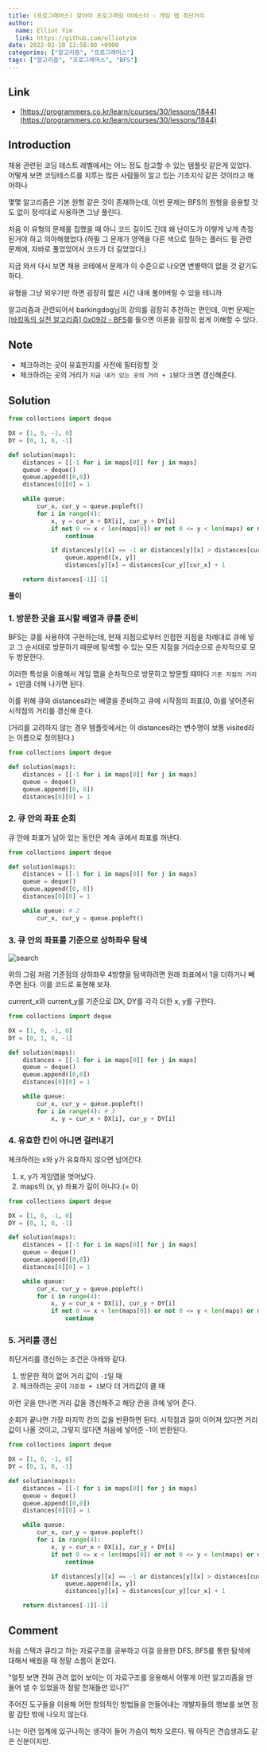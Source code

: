 ```yaml
---
title: (프로그래머스) 찾아라 프로그래밍 마에스터 - 게임 맵 최단거리
author:
  name: Elliot Yim
  link: https://github.com/elliotyim
date: 2022-02-10 13:58:00 +0900
categories: ["알고리즘", "프로그래머스"]
tags: ["알고리즘", "프로그래머스", "BFS"]
---
```


## Link

- [https://programmers.co.kr/learn/courses/30/lessons/1844](https://programmers.co.kr/learn/courses/30/lessons/1844)

## Introduction

채용 관련된 코딩 테스트 레벨에서는 어느 정도 참고할 수 있는 템플릿 같은게 있었다. 어떻게 보면 코딩테스트를 치루는 많은 사람들이 알고 있는 기초지식 같은 것이라고 해야하나

몇몇 알고리즘은 기본 원형 같은 것이 존재하는데, 이번 문제는 BFS의 원형을 응용할 것도 없이 정석대로 사용하면 그냥 풀린다.

처음 이 유형의 문제를 접했을 때 아니 코드 길이도 긴데 왜 난이도가 이렇게 낮게 측정된거야 하고 의아해했었다.(하필 그 문제가 영역을 다른 색으로 칠하는 플러드 필 관련 문제에, 자바로 풀었었어서 코드가 더 길었었다.)

지금 와서 다시 보면 채용 코테에서 문제가 이 수준으로 나오면 변별력이 없을 것 같기도 하다.

유형을 그냥 외우기만 하면 굉장히 짧은 시간 내에 풀어버릴 수 있을 테니까

알고리즘과 관련되어서 barkingdog님의 강의를 굉장히 추천하는 편인데, 이번 문제는 [[바킹독의 실전 알고리즘] 0x09강 - BFS](https://www.youtube.com/watch?v=ftOmGdm95XI)를 들으면 이론을 굉장히 쉽게 이해할 수 있다.

## Note

- 체크하려는 곳이 유효한지를 사전에 필터링할 것
- 체크하려는 곳의 거리가 `지금 내가 있는 곳의 거리 + 1`보다 크면 갱신해준다.

## Solution

```python
from collections import deque

DX = [1, 0, -1, 0]
DY = [0, 1, 0, -1]

def solution(maps):
    distances = [[-1 for i in maps[0]] for j in maps]
    queue = deque()
    queue.append([0,0])
    distances[0][0] = 1

    while queue:
        cur_x, cur_y = queue.popleft()
        for i in range(4):
            x, y = cur_x + DX[i], cur_y + DY[i]
            if not 0 <= x < len(maps[0]) or not 0 <= y < len(maps) or maps[y][x] == 0:
                continue

            if distances[y][x] == -1 or distances[y][x] > distances[cur_y][cur_x] + 1:
                queue.append([x, y])
                distances[y][x] = distances[cur_y][cur_x] + 1

    return distances[-1][-1]
```

**풀이**

### 1. 방문한 곳을 표시할 배열과 큐를 준비

BFS는 큐를 사용하여 구현하는데, 현재 지점으로부터 인접한 지점을 차례대로 큐에 넣고 그 순서대로 방문하기 때문에 탐색할 수 있는 모든 지점을 거리순으로 순차적으로 모두 방문한다.

이러한 특성을 이용해서 게임 맵을 순차적으로 방문하고 방문할 때마다 `기준 지점의 거리 + 1`만큼 더해 나가면 된다.

이를 위해 큐와 distances라는 배열을 준비하고 큐에 시작점의 좌표(0, 0)를 넣어준뒤 시작점의 거리를 갱신해 준다.

(거리를 고려하지 않는 경우 템플릿에서는 이 distances라는 변수명이 보통 visited라는 이름으로 정의된다.)

```python
from collections import deque

def solution(maps):
    distances = [[-1 for i in maps[0]] for j in maps]
    queue = deque()
    queue.append([0, 0])
    distances[0][0] = 1
```

### 2. 큐 안의 좌표 순회

큐 안에 좌표가 남아 있는 동안은 계속 큐에서 좌표를 꺼낸다.

```python
from collections import deque

def solution(maps):
    distances = [[-1 for i in maps[0]] for j in maps]
    queue = deque()
    queue.append([0, 0])
    distances[0][0] = 1

    while queue: # 2
        cur_x, cur_y = queue.popleft()
```

### 3. 큐 안의 좌표를 기준으로 상하좌우 탐색

![search](/assets/img/algorithm/programmers/practice/shortest-distance/search2.png)

위의 그림 처럼 기준점의 상하좌우 4방향을 탐색하려면 원래 좌표에서 1을 더하거나 빼주면 된다. 이를 코드로 표현해 보자.

current_x와 current_y를 기준으로 DX, DY를 각각 더한 x, y를 구한다.

```python
from collections import deque

DX = [1, 0, -1, 0]
DY = [0, 1, 0, -1]

def solution(maps):
    distances = [[-1 for i in maps[0]] for j in maps]
    queue = deque()
    queue.append([0,0])
    distances[0][0] = 1

    while queue:
        cur_x, cur_y = queue.popleft()
        for i in range(4): # 3
            x, y = cur_x + DX[i], cur_y + DY[i]
```

### 4. 유효한 칸이 아니면 걸러내기

체크하려는 x와 y가 유효하지 않으면 넘어간다.

1. x, y가 게임맵을 벗어났다.
2. maps의 (x, y) 좌표가 길이 아니다.(= 0)

```python
from collections import deque

DX = [1, 0, -1, 0]
DY = [0, 1, 0, -1]

def solution(maps):
    distances = [[-1 for i in maps[0]] for j in maps]
    queue = deque()
    queue.append([0,0])
    distances[0][0] = 1

    while queue:
        cur_x, cur_y = queue.popleft()
        for i in range(4):
            x, y = cur_x + DX[i], cur_y + DY[i]
            if not 0 <= x < len(maps[0]) or not 0 <= y < len(maps) or maps[y][x] == 0: # 4
                continue
```

### 5. 거리를 갱신

최단거리를 갱신하는 조건은 아래와 같다.

1. 방문한 적이 없어 거리 값이 `-1`일 때
2. 체크하려는 곳이 `기준점 + 1`보다 더 거리값이 클 때

이런 곳을 만나면 거리 값을 갱신해주고 해당 칸을 큐에 넣어 준다.

순회가 끝나면 가장 마지막 칸의 값을 반환하면 된다. 시작점과 길이 이어져 있다면 거리 값이 나올 것이고, 그렇지 않다면 처음에 넣어준 -1이 반환된다.

```python
from collections import deque

DX = [1, 0, -1, 0]
DY = [0, 1, 0, -1]

def solution(maps):
    distances = [[-1 for i in maps[0]] for j in maps]
    queue = deque()
    queue.append([0,0])
    distances[0][0] = 1

    while queue:
        cur_x, cur_y = queue.popleft()
        for i in range(4):
            x, y = cur_x + DX[i], cur_y + DY[i]
            if not 0 <= x < len(maps[0]) or not 0 <= y < len(maps) or maps[y][x] == 0:
                continue

            if distances[y][x] == -1 or distances[y][x] > distances[cur_y][cur_x] + 1: # 5
                queue.append([x, y])
                distances[y][x] = distances[cur_y][cur_x] + 1

    return distances[-1][-1]
```

## Comment

처음 스택과 큐라고 하는 자료구조를 공부하고 이걸 응용한 DFS, BFS를 통한 탐색에 대해서 배웠을 때 정말 소름이 돋았다.

"얼핏 보면 전혀 관려 없어 보이는 이 자료구조를 응용해서 어떻게 이런 알고리즘을 만들어 낼 수 있었을까 정말 천재들만 있나?"

주어진 도구들을 이용해 어떤 창의적인 방법들을 만들어내는 개발자들의 행보를 보면 정말 감탄 밖에 나오지 않는다.

나는 이런 업계에 있구나하는 생각이 들어 가슴이 벅차 오른다. 뭐 아직은 견습생과도 같은 신분이지만.
